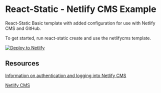 # React-Static - Netlify CMS Example

React-Static Basic template with added configuration for use with Netlify CMS and GitHub.

To get started, run react-static create and use the netlifycms template.

[![Deploy to Netlify](https://www.netlify.com/img/deploy/button.svg)](https://app.netlify.com/start/deploy?repository=https://github.com/tsgriff/react-static-netlifycms.git)

## Resources

[Information on authentication and logging into Netlify CMS](https://www.netlifycms.org/docs/add-to-your-site/#authentication)

[Netlify CMS](https://github.com/netlify/netlify-cms.git)